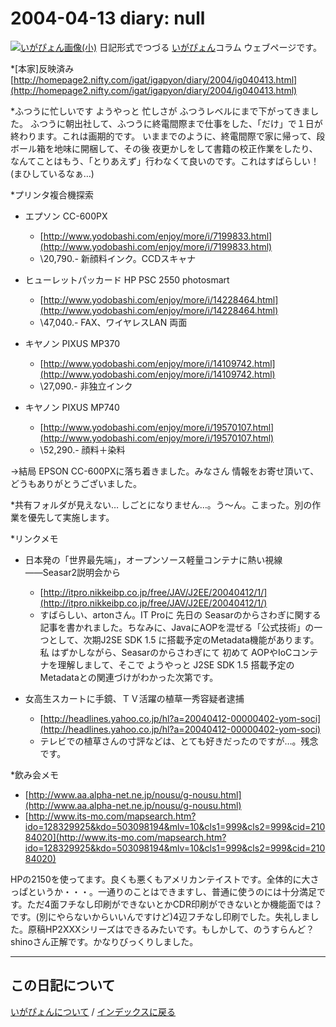 2004-04-13 diary: null
=====================================================================================================
[![いがぴょん画像(小)](https://igapyon.github.io/diary/images/iga200306s.jpg "いがぴょん")](https://igapyon.github.io/diary/memo/memoigapyon.html) 日記形式でつづる [いがぴょん](https://igapyon.github.io/diary/memo/memoigapyon.html)コラム ウェブページです。

*[本家]反映済み
[http://homepage2.nifty.com/igat/igapyon/diary/2004/ig040413.html](http://homepage2.nifty.com/igat/igapyon/diary/2004/ig040413.html)

*ふつうに忙しいです
ようやっと 忙しさが ふつうレベルにまで下がってきました。
ふつうに朝出社して、ふつうに終電間際まで仕事をした、「だけ」で１日が終わります。これは画期的です。
いままでのように、終電間際で家に帰って、段ボール箱を地味に開梱して、その後 夜更かしをして書籍の校正作業をしたり、なんてことはもう、「とりあえず」行わなくて良いのです。これはすばらしい！ (まひしているなぁ…)

*プリンタ複合機探索

* エプソン CC-600PX
  * [http://www.yodobashi.com/enjoy/more/i/7199833.html](http://www.yodobashi.com/enjoy/more/i/7199833.html)
  * \20,790.- 新顔料インク。CCDスキャナ



* ヒューレットパッカード HP PSC 2550 photosmart
  * [http://www.yodobashi.com/enjoy/more/i/14228464.html](http://www.yodobashi.com/enjoy/more/i/14228464.html)
  * \47,040.- FAX、ワイヤレスLAN 両面



* キヤノン PIXUS MP370
  * [http://www.yodobashi.com/enjoy/more/i/14109742.html](http://www.yodobashi.com/enjoy/more/i/14109742.html)
  * \27,090.- 非独立インク



* キヤノン PIXUS MP740
  * [http://www.yodobashi.com/enjoy/more/i/19570107.html](http://www.yodobashi.com/enjoy/more/i/19570107.html)
  * \52,290.- 顔料＋染料


→結局 EPSON CC-600PXに落ち着きました。みなさん 情報をお寄せ頂いて、どうもありがとうございました。

*共有フォルダが見えない…
しごとになりません…。う～ん。こまった。別の作業を優先して実施します。

*リンクメモ

* 日本発の「世界最先端」，オープンソース軽量コンテナに熱い視線――Seasar2説明会から
  * [http://itpro.nikkeibp.co.jp/free/JAV/J2EE/20040412/1/](http://itpro.nikkeibp.co.jp/free/JAV/J2EE/20040412/1/)
  * すばらしい、artonさん。IT Proに 先日の Seasarのからさわぎに関する記事を書かれました。ちなみに、JavaにAOPを混ぜる「公式技術」の一つとして、次期J2SE SDK 1.5 に搭載予定のMetadata機能があります。私 はずかしながら、Seasarのからさわぎにて 初めて AOPやIoCコンテナを理解しまして、そこで ようやっと J2SE SDK 1.5 搭載予定のMetadataとの関連づけがわかった次第です。



* 女高生スカートに手鏡、ＴＶ活躍の植草一秀容疑者逮捕
  * [http://headlines.yahoo.co.jp/hl?a=20040412-00000402-yom-soci](http://headlines.yahoo.co.jp/hl?a=20040412-00000402-yom-soci)
  * テレビでの植草さんの寸評などは、とても好きだったのですが…。残念です。


*飲み会メモ

* [http://www.aa.alpha-net.ne.jp/nousu/g-nousu.html](http://www.aa.alpha-net.ne.jp/nousu/g-nousu.html)
* [http://www.its-mo.com/mapsearch.htm?ido=128329925&kdo=503098194&mlv=10&cls1=999&cls2=999&cid=21084020](http://www.its-mo.com/mapsearch.htm?ido=128329925&kdo=503098194&mlv=10&cls1=999&cls2=999&cid=21084020)



HPの2150を使ってます。良くも悪くもアメリカンテイストです。全体的に大さっぱというか・・・。一通りのことはできますし、普通に使うのには十分満足です。ただ4面フチなし印刷ができないとかCDR印刷ができないとか機能面では？です。(別にやらないからいいんですけど)4辺フチなし印刷でした。失礼しました。原稿HP2XXXシリーズはできるみたいです。もしかして、のうすらんど？shinoさん正解です。かなりびっくりしました。


----------------------------------------------------------------------------------------------------

## この日記について
[いがぴょんについて](https://igapyon.github.io/diary/memo/memoigapyon.html) / [インデックスに戻る](https://igapyon.github.io/diary/idxall.html)
